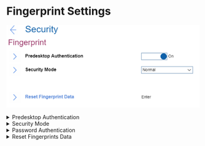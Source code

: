 # Fingerprint Settings #
![](./img/fingerprint.png)

<details><summary>Predesktop Authentication</summary>
One of 2 possible states:

1.	**On** - authentication by a fingerprint is enabled at predesktop. Default.
2.	Off - authentication by a fingerprint is disabled at predesktop.

| WMI Setting name | Values | SVP Req'd | AMD/Intel |
|:---|:---|:---|:---|
| FingerprintPredesktopAuthentication | Disable, Enable | No | Both |
</details>


<details><summary>Security Mode</summary>
One of 2 possible options:

1.	**Normal** - Power-On Password or Supervisor Password must be entered to boot a system when no fingerprint is authenticated. Default.
2.	High - Supervisor password must be entered to boot a system when no fingerprint is authenticated. Power-On Password is not accepted.

| WMI Setting name | Values | SVP Req'd | AMD/Intel |
|:---|:---|:---|:---|
| FingerprintSecurityMode | Normal, High | No | Both |
</details>


<details><summary>Password Authentication</summary>
Visible and active only if ‘Security Mode’ has value ‘High’.<br>
One of 2 possible states:

1.	**On** - authentication by password is enabled. Users are authenticated by passwords when fingerprints are not available. Default. 
2.	Off - authentication by password is disabled. Users are not authenticated by passwords.

    **Note**. Administrators are authenticated by a Supervisor Password.


| WMI Setting name | Values | SVP Req'd | AMD/Intel |
|:---|:---|:---|:---|
| FingerprintPasswordAuthentication | Disable, Enable | No | Both |
</details>


<details><summary>Reset Fingerprints Data</summary>
This option is used to erase all fingerprint data stored in the fingerprint reader and reset settings to the factory state (ex. Power-on security, LEDs, etc.). <br>
As a result, any power-on security features previously enabled will not be able to work until they are re-enabled in fingerprint software. <br>
The option requires additional confirmation for erasing the fingerprint data.


</details>